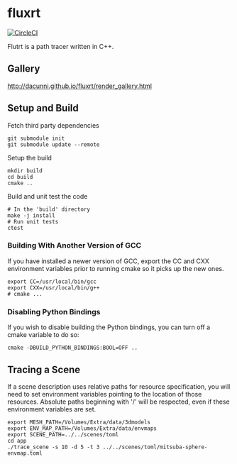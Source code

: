 # fluxrt

[![CircleCI](https://circleci.com/gh/dacunni/fluxrt.svg?style=svg&circle-token=28dd027707113d1736da63596a27712c238f17d0)](https://circleci.com/gh/dacunni/fluxrt)

Flutrt is a path tracer written in C++.

## Gallery

http://dacunni.github.io/fluxrt/render_gallery.html

## Setup and Build
Fetch third party dependencies
```
git submodule init
git submodule update --remote
```

Setup the build
```
mkdir build
cd build
cmake ..
```

Build and unit test the code
```
# In the 'build' directory
make -j install
# Run unit tests
ctest
```
### Building With Another Version of GCC

If you have installed a newer version of GCC, export the CC and CXX
environment variables prior to running cmake so it picks up the new ones.
```
export CC=/usr/local/bin/gcc
export CXX=/usr/local/bin/g++
# cmake ...
```

### Disabling Python Bindings

If you wish to disable building the Python bindings, you can turn off a cmake
variable to do so:

```
cmake -DBUILD_PYTHON_BINDINGS:BOOL=OFF ..
```

## Tracing a Scene

If a scene description uses relative paths for resource specification,
you will need to set environment variables pointing to the location
of those resources. Absolute paths beginning with '/' will be respected,
even if these environment variables are set.

```
export MESH_PATH=/Volumes/Extra/data/3dmodels
export ENV_MAP_PATH=/Volumes/Extra/data/envmaps
export SCENE_PATH=../../scenes/toml
cd app
./trace_scene -s 10 -d 5 -t 3 ../../scenes/toml/mitsuba-sphere-envmap.toml
```

